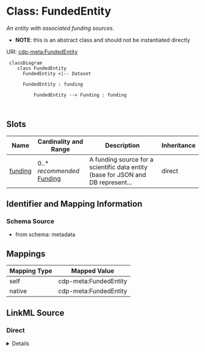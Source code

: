 # Class: FundedEntity


_An entity with associated funding sources._




* __NOTE__: this is an abstract class and should not be instantiated directly


URI: [cdp-meta:FundedEntity](metadataFundedEntity)




```mermaid
 classDiagram
    class FundedEntity
      FundedEntity <|-- Dataset
      
      FundedEntity : funding
        
          FundedEntity --> Funding : funding
        
      
```




<!-- no inheritance hierarchy -->


## Slots

| Name | Cardinality and Range | Description | Inheritance |
| ---  | --- | --- | --- |
| [funding](funding.md) | 0..* _recommended_ <br/> [Funding](Funding.md) | A funding source for a scientific data entity (base for JSON and DB represent... | direct |









## Identifier and Mapping Information







### Schema Source


* from schema: metadata





## Mappings

| Mapping Type | Mapped Value |
| ---  | ---  |
| self | cdp-meta:FundedEntity |
| native | cdp-meta:FundedEntity |





## LinkML Source

<!-- TODO: investigate https://stackoverflow.com/questions/37606292/how-to-create-tabbed-code-blocks-in-mkdocs-or-sphinx -->

### Direct

<details>
```yaml
name: FundedEntity
description: An entity with associated funding sources.
from_schema: metadata
abstract: true
attributes:
  funding:
    name: funding
    description: A funding source for a scientific data entity (base for JSON and
      DB representation).
    from_schema: metadata
    rank: 1000
    multivalued: true
    list_elements_ordered: true
    alias: funding
    owner: FundedEntity
    domain_of:
    - FundedEntity
    - Dataset
    range: Funding
    recommended: true
    inlined: true
    inlined_as_list: true

```
</details>

### Induced

<details>
```yaml
name: FundedEntity
description: An entity with associated funding sources.
from_schema: metadata
abstract: true
attributes:
  funding:
    name: funding
    description: A funding source for a scientific data entity (base for JSON and
      DB representation).
    from_schema: metadata
    rank: 1000
    multivalued: true
    list_elements_ordered: true
    alias: funding
    owner: FundedEntity
    domain_of:
    - FundedEntity
    - Dataset
    range: Funding
    recommended: true
    inlined: true
    inlined_as_list: true

```
</details>
